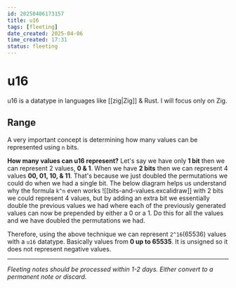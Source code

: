 ```yaml
---
id: 20250406173157
title: u16
tags: [fleeting]
date_created: 2025-04-06
time_created: 17:31
status: fleeting
---
```

# u16

u16 is a datatype in languages like [[zig|Zig]] & Rust. I will focus only on Zig.

## Range
A very important concept is determining how many values can be represented using `n` bits.

**How many values can u16 represent?**
Let's say we have only **1 bit** then we can represent 2 values, **0 & 1**.
When we have **2 bits** then we can represent 4 values **00, 01, 10, & 11**. That's because we just doubled the permutations we could do when we had a single bit.
The below diagram helps us understand why the formula `k^n` even works
![[bits-and-values.excalidraw]]
with 2 bits we could represent 4 values, but by adding an extra bit we essentially double the previous values we had where each of the previously generated values can now be prepended by either a 0 or a 1. Do this for all the values and we have doubled the permutations we had.

Therefore, using the above technique we can represent `2^16`(65536) values with a `u16` datatype. Basically values from **0 up to 65535**. It is unsigned so it does not represent negative values.

---
*Fleeting notes should be processed within 1-2 days. Either convert to a permanent note or discard.*